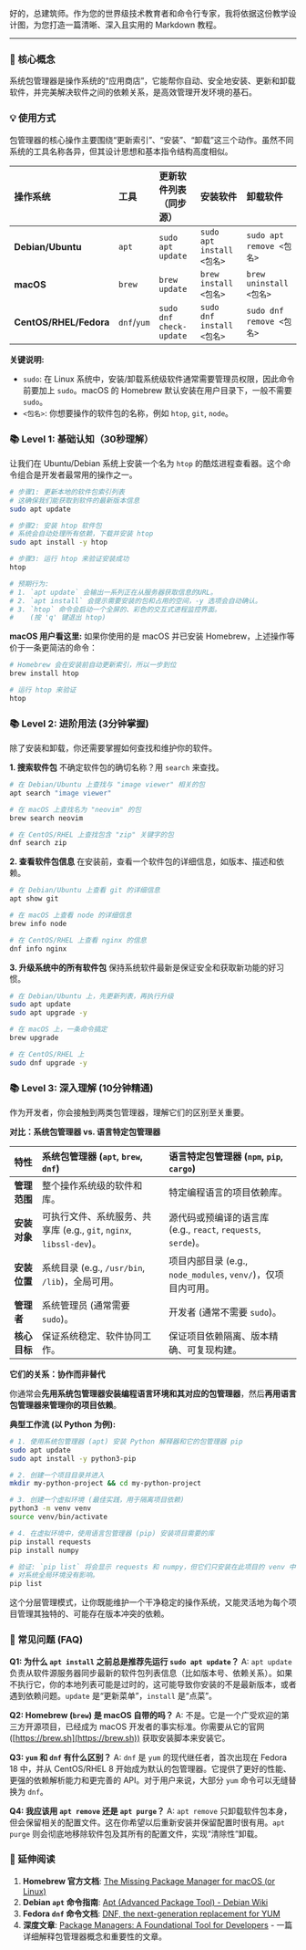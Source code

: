 好的，总建筑师。作为您的世界级技术教育者和命令行专家，我将依据这份教学设计图，为您打造一篇清晰、深入且实用的 Markdown 教程。

---

### 🎯 核心概念
系统包管理器是操作系统的“应用商店”，它能帮你自动、安全地安装、更新和卸载软件，并完美解决软件之间的依赖关系，是高效管理开发环境的基石。

### 💡 使用方式
包管理器的核心操作主要围绕“更新索引”、“安装”、“卸载”这三个动作。虽然不同系统的工具名称各异，但其设计思想和基本指令结构高度相似。

| 操作系统 | 工具 | 更新软件列表（同步源） | 安装软件 | 卸载软件 |
| :--- | :--- | :--- | :--- | :--- |
| **Debian/Ubuntu** | `apt` | `sudo apt update` | `sudo apt install <包名>` | `sudo apt remove <包名>` |
| **macOS** | `brew` | `brew update` | `brew install <包名>` | `brew uninstall <包名>` |
| **CentOS/RHEL/Fedora**| `dnf`/`yum` | `sudo dnf check-update` | `sudo dnf install <包名>` | `sudo dnf remove <包名>` |

**关键说明:**
*   `sudo`: 在 Linux 系统中，安装/卸载系统级软件通常需要管理员权限，因此命令前要加上 `sudo`。macOS 的 Homebrew 默认安装在用户目录下，一般不需要 `sudo`。
*   `<包名>`: 你想要操作的软件包的名称，例如 `htop`, `git`, `node`。

### 📚 Level 1: 基础认知（30秒理解）
让我们在 Ubuntu/Debian 系统上安装一个名为 `htop` 的酷炫进程查看器。这个命令组合是开发者最常用的操作之一。

```bash
# 步骤1: 更新本地的软件包索引列表
# 这确保我们能获取到软件的最新版本信息
sudo apt update

# 步骤2: 安装 htop 软件包
# 系统会自动处理所有依赖，下载并安装 htop
sudo apt install -y htop

# 步骤3: 运行 htop 来验证安装成功
htop

# 预期行为:
# 1. `apt update` 会输出一系列正在从服务器获取信息的URL。
# 2. `apt install` 会提示需要安装的包和占用的空间，-y 选项会自动确认。
# 3. `htop` 命令会启动一个全屏的、彩色的交互式进程监控界面。
#    (按 'q' 键退出 htop)
```

**macOS 用户看这里:**
如果你使用的是 macOS 并已安装 Homebrew，上述操作等价于一条更简洁的命令：
```bash
# Homebrew 会在安装前自动更新索引，所以一步到位
brew install htop

# 运行 htop 来验证
htop
```

### 📚 Level 2: 进阶用法 (3分钟掌握)
除了安装和卸载，你还需要掌握如何查找和维护你的软件。

**1. 搜索软件包**
不确定软件包的确切名称？用 `search` 来查找。

```bash
# 在 Debian/Ubuntu 上查找与 "image viewer" 相关的包
apt search "image viewer"

# 在 macOS 上查找名为 "neovim" 的包
brew search neovim

# 在 CentOS/RHEL 上查找包含 "zip" 关键字的包
dnf search zip
```

**2. 查看软件包信息**
在安装前，查看一个软件包的详细信息，如版本、描述和依赖。

```bash
# 在 Debian/Ubuntu 上查看 git 的详细信息
apt show git

# 在 macOS 上查看 node 的详细信息
brew info node

# 在 CentOS/RHEL 上查看 nginx 的信息
dnf info nginx
```

**3. 升级系统中的所有软件包**
保持系统软件最新是保证安全和获取新功能的好习惯。

```bash
# 在 Debian/Ubuntu 上，先更新列表，再执行升级
sudo apt update
sudo apt upgrade -y

# 在 macOS 上，一条命令搞定
brew upgrade

# 在 CentOS/RHEL 上
sudo dnf upgrade -y
```

### 📚 Level 3: 深入理解 (10分钟精通)
作为开发者，你会接触到两类包管理器，理解它们的区别至关重要。

**对比：系统包管理器 vs. 语言特定包管理器**

| 特性 | 系统包管理器 (`apt`, `brew`, `dnf`) | 语言特定包管理器 (`npm`, `pip`, `cargo`) |
| :--- | :--- | :--- |
| **管理范围** | 整个操作系统级的软件和库。 | 特定编程语言的项目依赖库。 |
| **安装对象** | 可执行文件、系统服务、共享库 (e.g., `git`, `nginx`, `libssl-dev`)。 | 源代码或预编译的语言库 (e.g., `react`, `requests`, `serde`)。 |
| **安装位置** | 系统目录 (e.g., `/usr/bin`, `/lib`)，全局可用。 | 项目内部目录 (e.g., `node_modules`, `venv/`)，仅项目内可用。 |
| **管理者** | 系统管理员 (通常需要 `sudo`)。 | 开发者 (通常不需要 `sudo`)。 |
| **核心目标** | 保证系统稳定、软件协同工作。 | 保证项目依赖隔离、版本精确、可复现构建。 |

**它们的关系：协作而非替代**

你通常会**先用系统包管理器安装编程语言环境和其对应的包管理器**，然后**再用语言包管理器来管理你的项目依赖**。

**典型工作流 (以 Python 为例):**

```bash
# 1. 使用系统包管理器 (apt) 安装 Python 解释器和它的包管理器 pip
sudo apt update
sudo apt install -y python3-pip

# 2. 创建一个项目目录并进入
mkdir my-python-project && cd my-python-project

# 3. 创建一个虚拟环境 (最佳实践，用于隔离项目依赖)
python3 -m venv venv
source venv/bin/activate

# 4. 在虚拟环境中，使用语言包管理器 (pip) 安装项目需要的库
pip install requests
pip install numpy

# 验证: `pip list` 将会显示 requests 和 numpy，但它们只安装在此项目的 venv 中
# 对系统全局环境没有影响。
pip list
```
这个分层管理模式，让你既能维护一个干净稳定的操作系统，又能灵活地为每个项目管理其独特的、可能存在版本冲突的依赖。

### 🤔 常见问题 (FAQ)
**Q1: 为什么 `apt install` 之前总是推荐先运行 `sudo apt update`？**
A: `apt update` 负责从软件源服务器同步最新的软件包列表信息（比如版本号、依赖关系）。如果不执行它，你的本地列表可能是过时的，这可能导致你安装的不是最新版本，或者遇到依赖问题。`update` 是“更新菜单”，`install` 是“点菜”。

**Q2: Homebrew (`brew`) 是 macOS 自带的吗？**
A: 不是。它是一个广受欢迎的第三方开源项目，已经成为 macOS 开发者的事实标准。你需要从它的官网 ([https://brew.sh](https://brew.sh)) 获取安装脚本来安装它。

**Q3: `yum` 和 `dnf` 有什么区别？**
A: `dnf` 是 `yum` 的现代继任者，首次出现在 Fedora 18 中，并从 CentOS/RHEL 8 开始成为默认的包管理器。它提供了更好的性能、更强的依赖解析能力和更完善的 API。对于用户来说，大部分 `yum` 命令可以无缝替换为 `dnf`。

**Q4: 我应该用 `apt remove` 还是 `apt purge`？**
A: `apt remove` 只卸载软件包本身，但会保留相关的配置文件。这在你希望以后重新安装并保留配置时很有用。`apt purge` 则会彻底地移除软件包及其所有的配置文件，实现“清除性”卸载。

### 📖 延伸阅读
1.  **Homebrew 官方文档**: [The Missing Package Manager for macOS (or Linux)](https://docs.brew.sh/)
2.  **Debian `apt` 命令指南**: [Apt (Advanced Package Tool) - Debian Wiki](https://wiki.debian.org/Apt)
3.  **Fedora `dnf` 命令文档**: [DNF, the next-generation replacement for YUM](https://dnf.readthedocs.io/en/latest/command_ref.html)
4.  **深度文章**: [Package Managers: A Foundational Tool for Developers](https://www.freecodecamp.org/news/what-is-a-package-manager-and-what-does-it-do/) - 一篇详细解释包管理器概念和重要性的文章。